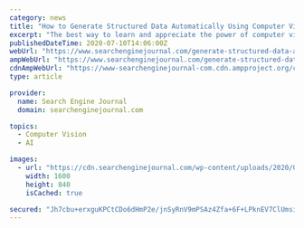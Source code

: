 ```yaml
---
category: news
title: "How to Generate Structured Data Automatically Using Computer Vision"
excerpt: "The best way to learn and appreciate the power of computer vision is to run a quick example. I put together a simple Colab notebook that basically follows the steps outlined in this repo from ..."
publishedDateTime: 2020-07-10T14:06:00Z
webUrl: "https://www.searchenginejournal.com/generate-structured-data-automatically-computer-vision/373940/"
ampWebUrl: "https://www.searchenginejournal.com/generate-structured-data-automatically-computer-vision/373940/amp/"
cdnAmpWebUrl: "https://www-searchenginejournal-com.cdn.ampproject.org/c/s/www.searchenginejournal.com/generate-structured-data-automatically-computer-vision/373940/amp/"
type: article

provider:
  name: Search Engine Journal
  domain: searchenginejournal.com

topics:
  - Computer Vision
  - AI

images:
  - url: "https://cdn.searchenginejournal.com/wp-content/uploads/2020/07/how-to-generate-structured-data-automatically-using-computer-vision-5f06c03959da0.png"
    width: 1600
    height: 840
    isCached: true

secured: "Jh7cbu+erxguKPCtCDo6dHmP2e/jnSyRnV9mPSAz4Zfa+6F+LPknEV7ClUmsiGd9gG/+N5vlwYxEA67WinsuYCpi3OAqyEPwGkInUuCgukaYVhKvxcy4uS7Zi/BkNtcaQ84cDQ6DdLbzjjCBbGZB3+cVx4EiiqxsywkKYFZa4PN8tAph+ZnJ18Uf1gN+YTeGfhF+JfrfiB/Pc9G0thpeut6BvQt22X1XtdfHbseQDzo/mg4OrBebMNSYkxF4KWRUdJWePtIYjYw1k8/h7c7+6s6wn+MhgJCXfwe/ukC2QA35SAtE4BDA83TYe2N4Tdg1eto05QPztf/EBkyoKvMwRw==;NTKO6MOGyLuAZsNS2YOF3Q=="
---
```


